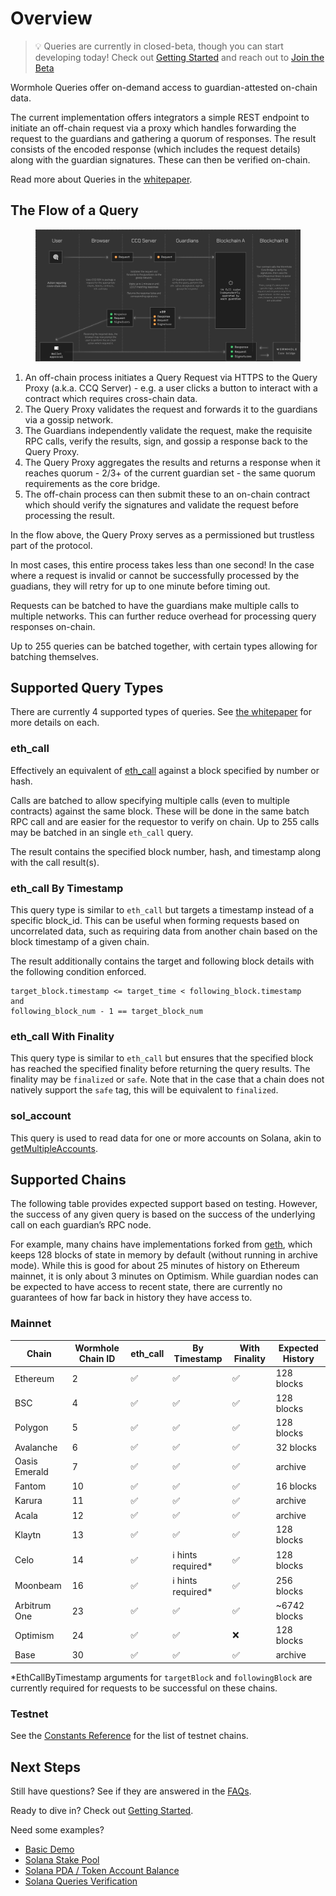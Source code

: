 # Overview

> 💡 Queries are currently in closed-beta, though you can start developing today! Check out [Getting Started](./getting-started.md) and reach out to [Join the Beta](https://forms.clickup.com/45049775/f/1aytxf-10244/JKYWRUQ70AUI99F32Q)

Wormhole Queries offer on-demand access to guardian-attested on-chain data.

The current implementation offers integrators a simple REST endpoint to initiate an off-chain request via a proxy which handles forwarding the request to the guardians and gathering a quorum of responses. The result consists of the encoded response (which includes the request details) along with the guardian signatures. These can then be verified on-chain.

Read more about Queries in the [whitepaper](https://github.com/wormhole-foundation/wormhole/blob/main/whitepapers/0013_ccq.md).

## The Flow of a Query

<figure><img src="../.gitbook/assets/ccq-architecture.svg" alt=""><figcaption></figcaption></figure>

1. An off-chain process initiates a Query Request via HTTPS to the Query Proxy (a.k.a. CCQ Server) - e.g. a user clicks a button to interact with a contract which requires cross-chain data.
2. The Query Proxy validates the request and forwards it to the guardians via a gossip network.
3. The Guardians independently validate the request, make the requisite RPC calls, verify the results, sign, and gossip a response back to the Query Proxy.
4. The Query Proxy aggregates the results and returns a response when it reaches quorum - 2/3+ of the current guardian set - the same quorum requirements as the core bridge.
5. The off-chain process can then submit these to an on-chain contract which should verify the signatures and validate the request before processing the result.

In the flow above, the Query Proxy serves as a permissioned but trustless part of the protocol.

In most cases, this entire process takes less than one second! In the case where a request is invalid or cannot be successfully processed by the guadians, they will retry for up to one minute before timing out.

Requests can be batched to have the guardians make multiple calls to multiple networks. This can further reduce overhead for processing query responses on-chain.

Up to 255 queries can be batched together, with certain types allowing for batching themselves.

## Supported Query Types

There are currently 4 supported types of queries. See [the whitepaper](https://github.com/wormhole-foundation/wormhole/blob/main/whitepapers/0013_ccq.md) for more details on each.

### eth_call

Effectively an equivalent of [eth_call](https://ethereum.org/en/developers/docs/apis/json-rpc/#eth_call) against a block specified by number or hash.

Calls are batched to allow specifying multiple calls (even to multiple contracts) against the same block. These will be done in the same batch RPC call and are easier for the requestor to verify on chain. Up to 255 calls may be batched in an single `eth_call` query.

The result contains the specified block number, hash, and timestamp along with the call result(s).

### eth_call By Timestamp

This query type is similar to `eth_call` but targets a timestamp instead of a specific block_id. This can be useful when forming requests based on uncorrelated data, such as requiring data from another chain based on the block timestamp of a given chain.

The result additionally contains the target and following block details with the following condition enforced.

```
target_block.timestamp <= target_time < following_block.timestamp
and
following_block_num - 1 == target_block_num
```

### eth_call With Finality

This query type is similar to `eth_call` but ensures that the specified block has reached the specified finality before returning the query results. The finality may be `finalized` or `safe`. Note that in the case that a chain does not natively support the `safe` tag, this will be equivalent to `finalized`.

### sol_account

This query is used to read data for one or more accounts on Solana, akin to [getMultipleAccounts](https://solana.com/docs/rpc/http/getmultipleaccounts).

## Supported Chains

The following table provides expected support based on testing. However, the success of any given query is based on the success of the underlying call on each guardian’s RPC node.

For example, many chains have implementations forked from [geth](https://github.com/ethereum/go-ethereum), which keeps 128 blocks of state in memory by default (without running in archive mode). While this is good for about 25 minutes of history on Ethereum mainnet, it is only about 3 minutes on Optimism. While guardian nodes can be expected to have access to recent state, there are currently no guarantees of how far back in history they have access to.

### Mainnet

| Chain         | Wormhole Chain ID | eth_call | By Timestamp        | With Finality | Expected History |
| ------------- | ----------------- | -------- | ------------------- | ------------- | ---------------- |
| Ethereum      | 2                 | ✅       | ✅                  | ✅            | 128 blocks       |
| BSC           | 4                 | ✅       | ✅                  | ✅            | 128 blocks       |
| Polygon       | 5                 | ✅       | ✅                  | ✅            | 128 blocks       |
| Avalanche     | 6                 | ✅       | ✅                  | ✅            | 32 blocks        |
| Oasis Emerald | 7                 | ✅       | ✅                  | ✅            | archive          |
| Fantom        | 10                | ✅       | ✅                  | ✅            | 16 blocks        |
| Karura        | 11                | ✅       | ✅                  | ✅            | archive          |
| Acala         | 12                | ✅       | ✅                  | ✅            | archive          |
| Klaytn        | 13                | ✅       | ✅                  | ✅            | 128 blocks       |
| Celo          | 14                | ✅       | ℹ️ hints required\* | ✅            | 128 blocks       |
| Moonbeam      | 16                | ✅       | ℹ️ hints required\* | ✅            | 256 blocks       |
| Arbitrum One  | 23                | ✅       | ✅                  | ✅            | \~6742 blocks    |
| Optimism      | 24                | ✅       | ✅                  | ❌            | 128 blocks       |
| Base          | 30                | ✅       | ✅                  | ✅            | archive          |

\*EthCallByTimestamp arguments for `targetBlock` and `followingBlock` are currently required for requests to be successful on these chains.

### Testnet

See the [Constants Reference](../reference/constants.md) for the list of testnet chains.

## Next Steps

Still have questions? See if they are answered in the [FAQs](./faqs.md).

Ready to dive in? Check out [Getting Started](./getting-started.md).

Need some examples?

- [Basic Demo](https://github.com/wormholelabs-xyz/example-queries-demo/)
- [Solana Stake Pool](https://github.com/wormholelabs-xyz/example-queries-solana-stake-pool)
- [Solana PDA / Token Account Balance](https://github.com/wormholelabs-xyz/example-queries-solana-pda)
- [Solana Queries Verification](https://github.com/wormholelabs-xyz/example-queries-solana-verify)
